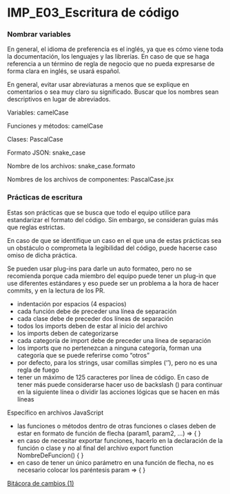 # IMP_E03_Escritura de código

### Nombrar variables

En general, el idioma de preferencia es el inglés, ya que es cómo viene toda la documentación, los lenguajes y las librerías. En caso de que se haga referencia a un término de regla de negocio que no pueda expresarse de forma clara en inglés, se usará español.

En general, evitar usar abreviaturas a menos que se explique en comentarios o sea muy claro su significado. Buscar que los nombres sean descriptivos en lugar de abreviados.

Variables: camelCase

Funciones y métodos: camelCase

Clases: PascalCase

Formato JSON: snake_case

Nombre de los archivos: snake_case.formato

Nombres de los archivos de componentes: PascalCase.jsx

### Prácticas de escritura

Estas son prácticas que se busca que todo el equipo utilice para estandarizar el formato del código. Sin embargo, se consideran guías más que reglas estrictas.

En caso de que se identifique un caso en el que una de estas prácticas sea un obstáculo o comprometa la legibilidad del código, puede hacerse caso omiso de dicha práctica.

Se pueden usar plug-ins para darle un auto formateo, pero no se recomienda porque cada miembro del equipo puede tener un plug-in que use diferentes estándares y eso puede ser un problema a la hora de hacer commits, y en la lectura de los PR.

- indentación por espacios (4 espacios)
- cada función debe de preceder una línea de separación
- cada clase debe de preceder dos líneas de separación
- todos los imports deben de estar al inicio del archivo
- los imports deben de categorizarse
- cada categoría de import debe de preceder una línea de separación
- los imports que no pertenezcan a ninguna categoría, forman una categoría que se puede referirse como “otros”
- por defecto, para los strings, usar comillas simples (‘’), pero no es una regla de fuego
- tener un máximo de 125 caracteres por línea de código. En caso de tener más puede considerarse hacer uso de backslash (\) para continuar en la siguiente línea o dividir las acciones lógicas que se hacen en más líneas

Específico en archivos JavaScript

- las funciones o métodos dentro de otras funciones o clases deben de estar en formato de función de flecha (param1, param2, …) => { }
- en caso de necesitar exportar funciones, hacerlo en la declaración de la función o clase y no al final del archivo export function NombreDeFuncion() { }
- en caso de tener un único parámetro en una función de flecha, no es necesario colocar los paréntesis param => { }

[Bitácora de cambios (1)](IMP_E03_Escritura%20de%20co%CC%81digo%2089ed1b64545d4fe19f0495caf04b2556/Bita%CC%81cora%20de%20cambios%20(1)%205c9fbc3639454d81affb64afbdc589ef.csv)